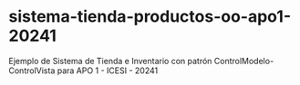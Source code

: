 # sistema-tienda-productos-oo-apo1-20241
Ejemplo de Sistema de Tienda e Inventario con patrón ControlModelo-ControlVista para APO 1 - ICESI - 20241
